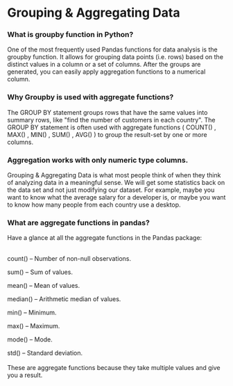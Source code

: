 # Grouping & Aggregating Data

### What is groupby function in Python?

One of the most frequently used Pandas functions for data analysis is the groupby function. It allows for grouping data points (i.e. rows) based on the distinct values in a column or a set of columns. After the groups are generated, you can easily apply aggregation functions to a numerical column.

### Why Groupby is used with aggregate functions?

The GROUP BY statement groups rows that have the same values into summary rows, like "find the number of customers in each country". The GROUP BY statement is often used with aggregate functions ( COUNT() , MAX() , MIN() , SUM() , AVG() ) to group the result-set by one or more columns.

### Aggregation works with only numeric type columns.

Grouping & Aggregating Data is what most people think of when they think of analyzing data in a meaningful sense. We will get some statistics back on the data set and not just modifying our dataset. For example, maybe you want to know what the average salary for a developer is, or maybe you want to know how many people from each country use a desktop.<br/>

### What are aggregate functions in pandas?

Have a glance at all the aggregate functions in the Pandas package:<br/><br/>

count() – Number of non-null observations.<br/>

sum() – Sum of values.<br/>

mean() – Mean of values.<br/>

median() – Arithmetic median of values.<br/>

min() – Minimum.<br/>

max() – Maximum.<br/>

mode() – Mode.<br/>

std() – Standard deviation.<br/>
<br/>
These are aggregate functions because they take multiple values and give you a result.


